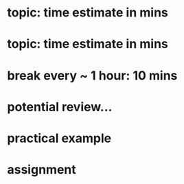 # topic: time estimate in mins

# topic: time estimate in mins

# break every ~ 1 hour: 10 mins

# potential review...

# practical example

# assignment